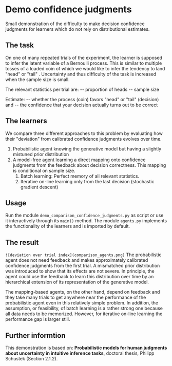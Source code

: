 
# Demo confidence judgments

Small demonstration of the difficulty to make decision confidence judgments for learners which do not rely on distributional estimates. 

## The task
On one of many repeated trials of the experiment, the learner is supposed to infer the latent variable of a Bernoulli process. This is similar to multiple tosses of a loaded coin of which we would like to infer the tendency to land "head" or "tail" .  Uncertainty and thus difficulty of the task is increased when the sample size is small. 

The relevant statistics per trial are:
-- proportion of heads
-- sample size

Estimate:
-- whether the process (coin) favors "head" or "tail" (decision)  and
-- the confidence that your decision actually turns out to be correct

## The learners
We compare three different approaches to this problem by evaluating how their "deviation" from calibrated confidence judgments evolves over time.

1) Probabilistic agent knowing the generative model but having a slightly mistuned prior distribution
2) A model-free agent learning a direct mapping onto confidence judgments from the feedback about decision correctness. This mapping is conditional on sample size.
	1) Batch learning: Perfect memory of all relevant statistics.
	2) Iterative on-line learning only from the last decision (stochastic gradient descent) 

## Usage
Run the module `demo_comparison_confidence_judgments.py` as script or use it interactively through its `main()` method. The module `agents.py` implements the functionality of the learners and is imported by default.

## The result
`![deviation over trial index](comparison_agents.png)`
The probabilistic agent does not need feedback and makes approximately calibrated confidence judgments from the first trial. A mismatched prior distribution was introduced to show that its effects are not severe. In principle, the agent could use the feedback to learn this distribution over time by an hierarchical extension of its representation of the generative model.

The mapping-based agents, on the other hand, depend on feedback and they take many trials to get anywhere near the performance of the probabilistic agent even in this relatively simple problem. In addition, the assumption, or feasibility, of batch learning is a rather strong one because all data needs to be memorized. However, for iterative on-line learning the performance gap is larger still.

## Further informtion
This demonstration is based on:
**Probabilistic models for human judgments about uncertainty in intuitive inference tasks**, doctoral thesis, Philipp Schustek (Section 2.1.2).

